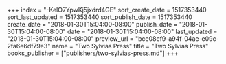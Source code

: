 +++
index = "-KelO7YpwKj5jxdrd4GE"
sort_create_date = 1517353440
sort_last_updated = 1517353440
sort_publish_date = 1517353440
create_date = "2018-01-30T15:04:00-08:00"
publish_date = "2018-01-30T15:04:00-08:00"
date = "2018-01-30T15:04:00-08:00"
last_updated = "2018-01-30T15:04:00-08:00"
preview_url = "bce08ef9-a94f-04ae-e09c-2fa6e6df79e3"
name = "Two Sylvias Press"
title = "Two Sylvias Press"
books_publisher = ["publishers/two-sylvias-press.md"]
+++
